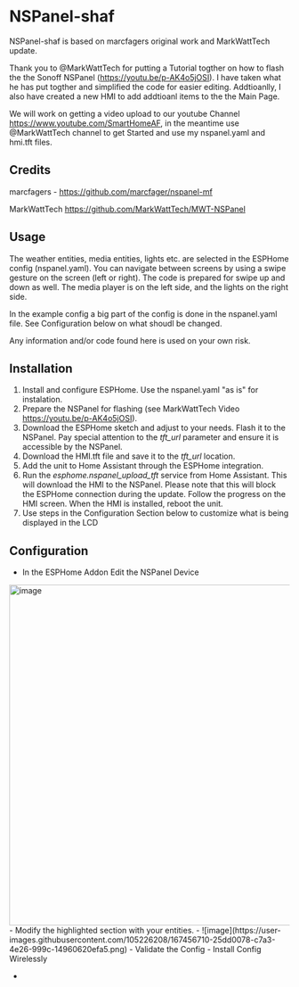 # NSPanel-shaf
NSPanel-shaf is based on marcfagers original work and MarkWattTech update.

Thank you to @MarkWattTech for putting a Tutorial togther on how to flash the the Sonoff NSPanel (https://youtu.be/p-AK4o5jOSI).  I have taken what he has put togther and simplified the code for easier editing.   Addtioanlly, I also have created a new HMI to add addtioanl items to the the Main Page.   

We will work on getting a video upload to our youtube Channel https://www.youtube.com/SmartHomeAF, in the meantime use @MarkWattTech channel to get Started and use my nspanel.yaml and hmi.tft files.


## Credits

marcfagers - https://github.com/marcfager/nspanel-mf

MarkWattTech https://github.com/MarkWattTech/MWT-NSPanel

## Usage
The weather entities, media entities, lights etc. are selected in the ESPHome config (nspanel.yaml). You can navigate between screens by using a swipe gesture on the screen (left or right). The code is prepared for swipe up and down as well. The media player is on the left side, and the lights on the right side.

In the example config a big part of the config is done in the nspanel.yaml file.   See Configuration below on what shoudl be changed.

Any information and/or code found here is used on your own risk.

## Installation
1. Install and configure ESPHome.   Use the nspanel.yaml "as is" for instalation.
2. Prepare the NSPanel for flashing (see MarkWattTech Video https://youtu.be/p-AK4o5jOSI).
3. Download the ESPHome sketch and adjust to your needs. Flash it to the NSPanel. Pay special attention to the _tft_url_ parameter and ensure it is accessible by the NSPanel.
4. Download the HMI.tft file and save it to the _tft_url_ location.
5. Add the unit to Home Assistant through the ESPHome integration.
6. Run the _esphome.nspanel_upload_tft_ service from Home Assistant. This will download the HMI to the NSPanel. Please note that this will block the ESPHome connection during the update. Follow the progress on the HMI screen. When the HMI is installed, reboot the unit.
7. Use steps in the Configuration Section below to customize what is being displayed in the LCD

## Configuration
- In the ESPHome Addon Edit the NSPanel Device 
<img width="611" alt="image" src="https://user-images.githubusercontent.com/105226208/167456356-8dd6e3a5-9308-4008-a3f3-abe982b1d067.png">
- Modify the highlighted section with your entities. 
- ![image](https://user-images.githubusercontent.com/105226208/167456710-25dd0078-c7a3-4e26-999c-14960620efa5.png)
- Validate the Config
- Install Config Wirelessly

- 
